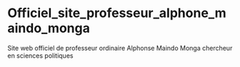 # Officiel_site_professeur_alphone_maindo_monga
Site web officiel de professeur ordinaire Alphonse Maindo Monga chercheur en sciences politiques 
